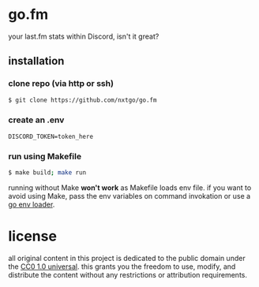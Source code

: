 # go.fm

your last.fm stats within Discord, isn't it great?

## installation

### clone repo (via http or ssh)

```sh
$ git clone https://github.com/nxtgo/go.fm
```

### create an .env

```env
DISCORD_TOKEN=token_here
```

### run using Makefile

```sh
$ make build; make run
```

running without Make **won't work** as Makefile loads
env file. if you want to avoid using Make, pass the
env variables on command invokation or use a [go env loader](https://github.com/nxtgo/env).

# license

all original content in this project is dedicated to the public domain under the
[CC0 1.0 universal](https://creativecommons.org/publicdomain/zero/1.0/).
this grants you the freedom to use, modify, and distribute the content
without any restrictions or attribution requirements.
